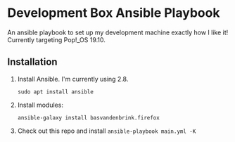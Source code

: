 # Development Box Ansible Playbook

An ansible playbook to set up my development machine exactly how I like it!
Currently targeting Pop!\_OS 19.10.

## Installation

1. Install Ansible. I'm currently using 2.8.
   ```
   sudo apt install ansible
   ```
2. Install modules:
   ```
   ansible-galaxy install basvandenbrink.firefox
   ```
3. Check out this repo and install `ansible-playbook main.yml -K`
